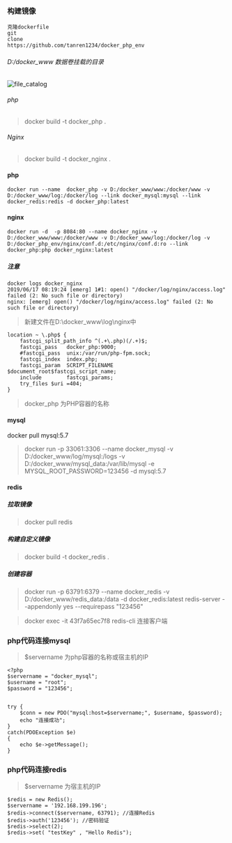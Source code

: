 ### 构建镜像
```
克隆dockerfile
git
clone
https://github.com/tanren1234/docker_php_env
```

###### D:/docker_www 数据卷挂载的目录

![file_catalog](https://github.com/tanren1234/docker_php_env/file_catalog.jpg "目录结构")

###### php
>  docker build -t docker_php .
###### Nginx
>  docker build -t docker_nginx .

#### php
```
docker run --name  docker_php -v D:/docker_www/www:/docker/www -v D:/docker_www/log:/docker/log --link docker_mysql:mysql --link docker_redis:redis -d docker_php:latest 
```

#### nginx
```
docker run -d  -p 8084:80 --name docker_nginx -v D:/docker_www/www:/docker/www -v D:/docker_www/log:/docker/log -v D:/docker_php_env/nginx/conf.d:/etc/nginx/conf.d:ro --link docker_php:php docker_nginx:latest
```

##### 注意
```
docker logs docker_nginx
2019/06/17 08:19:24 [emerg] 1#1: open() "/docker/log/nginx/access.log" failed (2: No such file or directory)
nginx: [emerg] open() "/docker/log/nginx/access.log" failed (2: No such file or directory)
```
> 新建文件在D:\docker_www\log\nginx中

```
location ~ \.php$ {
    fastcgi_split_path_info ^(.+\.php)(/.+)$;
    fastcgi_pass   docker_php:9000;
    #fastcgi_pass  unix:/var/run/php-fpm.sock;
    fastcgi_index  index.php;
    fastcgi_param  SCRIPT_FILENAME    $document_root$fastcgi_script_name;
    include        fastcgi_params;
    try_files $uri =404;
}
```
> docker_php 为PHP容器的名称


#### mysql
docker pull mysql:5.7
> docker run -p 33061:3306 --name docker_mysql -v D:/docker_www/log/mysql:/logs -v D:/docker_www/mysql_data:/var/lib/mysql -e MYSQL_ROOT_PASSWORD=123456 -d mysql:5.7

#### redis 
##### 拉取镜像
>  docker pull redis
##### 构建自定义镜像
>  docker build -t docker_redis .
##### 创建容器
> docker run -p 63791:6379 --name docker_redis -v D:/docker_www/redis_data:/data  -d docker_redis:latest redis-server --appendonly yes --requirepass "123456"

> docker exec -it 43f7a65ec7f8 redis-cli 连接客户端

### php代码连接mysql
> $servername 为php容器的名称或宿主机的IP

```
<?php
$servername = "docker_mysql";
$username = "root";
$password = "123456";
 
 
try {
    $conn = new PDO("mysql:host=$servername;", $username, $password);
    echo "连接成功"; 
}
catch(PDOException $e)
{
    echo $e->getMessage();
}
```

### php代码连接redis
> $servername 为宿主机的IP

```
$redis = new Redis();
$servername = '192.168.199.196';
$redis->connect($servername, 63791); //连接Redis
$redis->auth('123456'); //密码验证
$redis->select(2);
$redis->set( "testKey" , "Hello Redis");
```
